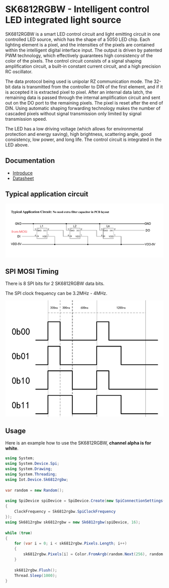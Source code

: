 ﻿# SK6812RGBW - Intelligent control LED integrated light source

SK6812RGBW is a smart LED control circuit and light emitting circuit in one controlled LED source, which has the shape of a 5050 LED chip. Each lighting element is a pixel, and the intensities of the pixels are contained within the intelligent digital interface input. The output is driven by patented PWM technology, which effectively guarantees high consistency of the color of the pixels. The control circuit consists of a signal shaping amplification circuit, a built-in constant current circuit, and a high precision RC oscillator.

The data protocol being used is unipolar RZ communication mode. The 32-bit data is transmitted from the controller to DIN of the first element, and if it is accepted it is extracted pixel to pixel. After an internal data latch, the remaining data is passed through the internal amplification circuit and sent out on the DO port to the remaining pixels. The pixel is reset after the end of DIN. Using automatic shaping forwarding technology makes the number of cascaded pixels without signal transmission only limited by signal transmission speed.

The LED has a low driving voltage (which allows for environmental protection and energy saving), high brightness, scattering angle, good consistency, low power, and long life. The control circuit is integrated in the LED above.

## Documentation

- [Introduce](http://www.normandled.com/Product/view/id/799.html)
- [Datasheet](http://www.normandled.com/upload/201603/SK6812%20RGBW%20LED%20Datasheet.pdf)

## Typical application circuit

![circuit](circuit.png)

## SPI MOSI Timing

There is 8 SPI bits for 2 SK6812RGBW data bits.

The SPI clock frequency can be 3.2MHz - 4MHz.

![timing](timing.png)

## Usage

Here is an example how to use the SK6812RGBW, **channel alpha is for white**.

```csharp
using System;
using System.Device.Spi;
using System.Drawing;
using System.Threading;
using Iot.Device.Sk6812rgbw;

var random = new Random();

using SpiDevice spiDevice = SpiDevice.Create(new SpiConnectionSettings(0, 0)
{
    ClockFrequency = Sk6812rgbw.SpiClockFrequency
});
using Sk6812rgbw sk6812rgbw = new Sk6812rgbw(spiDevice, 16);

while (true)
{
    for (var i = 0; i < sk6812rgbw.Pixels.Length; i++)
    {
        sk6812rgbw.Pixels[i] = Color.FromArgb(random.Next(256), random.Next(256), random.Next(256), random.Next(256));
    }

    sk6812rgbw.Flush();
    Thread.Sleep(1000);
}

```

